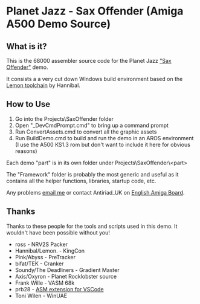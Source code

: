 # Planet Jazz - Sax Offender (Amiga A500 Demo Source)

## What is it?

This is the 68000 assembler source code for the Planet Jazz ["Sax Offender"](https://www.pouet.net/prod.php?which=) demo.

It consists a a very cut down Windows build environment based on the [Lemon toolchain](https://www.pouet.net/prod.php?which=65625) by Hannibal.

## How to Use

1. Go into the Projects\SaxOffender folder
2. Open "_DevCmdPrompt.cmd" to bring up a command prompt
3. Run ConvertAssets.cmd to convert all the graphic assets
4. Run BuildDemo.cmd to build and run the demo in an AROS environment (I use the A500 KS1.3 rom but don't want to include it here for obvious reasons)

Each demo "part" is in its own folder under Projects\SaxOffender\\\<part>

The "Framework" folder is probably the most generic and useful as it contains all the helper functions, libraries, startup code, etc.

Any problems [email me](mailto:jon@autoitscript.com) or contact Antiriad_UK on [English Amiga Board](http://eab.abime.net/index.php).

## Thanks

Thanks to these people for the tools and scripts used in this demo. It wouldn't have been possible without
you!

* ross - NRV2S Packer
* Hannibal/Lemon. - KingCon
* Pink/Abyss - PreTracker
* bifat/TEK - Cranker
* Soundy/The Deadliners - Gradient Master
* Axis/Oxyron - Planet Rocklobster source
* Frank Wille - VASM 68k
* prb28 - [ASM extension for VSCode](https://github.com/prb28/vscode-amiga-assembly)
* Toni Wilen - WinUAE
